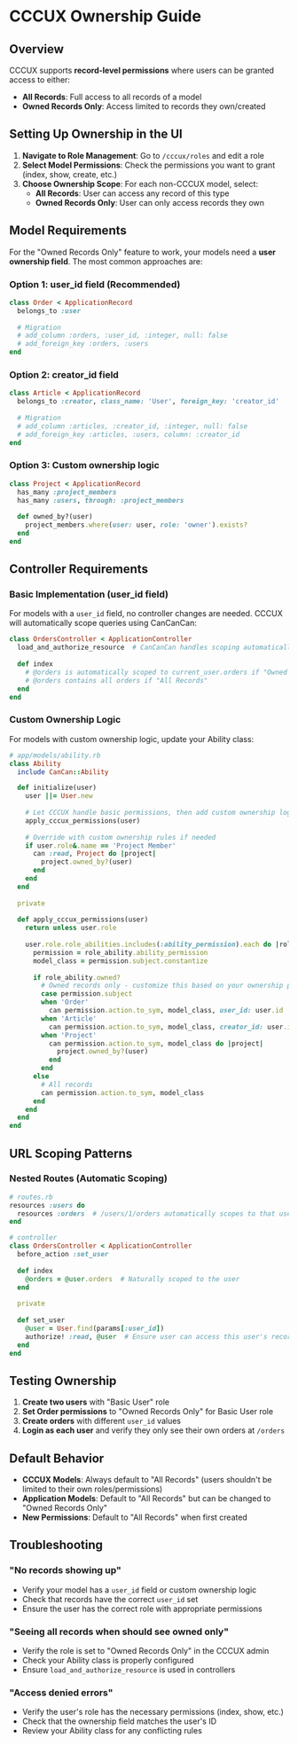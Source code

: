 # CCCUX Ownership Guide

## Overview

CCCUX supports **record-level permissions** where users can be granted access to either:
- **All Records**: Full access to all records of a model
- **Owned Records Only**: Access limited to records they own/created

## Setting Up Ownership in the UI

1. **Navigate to Role Management**: Go to `/cccux/roles` and edit a role
2. **Select Model Permissions**: Check the permissions you want to grant (index, show, create, etc.)
3. **Choose Ownership Scope**: For each non-CCCUX model, select:
   - **All Records**: User can access any record of this type
   - **Owned Records Only**: User can only access records they own

## Model Requirements

For the "Owned Records Only" feature to work, your models need a **user ownership field**. The most common approaches are:

### Option 1: user_id field (Recommended)
```ruby
class Order < ApplicationRecord
  belongs_to :user
  
  # Migration
  # add_column :orders, :user_id, :integer, null: false
  # add_foreign_key :orders, :users
end
```

### Option 2: creator_id field  
```ruby
class Article < ApplicationRecord
  belongs_to :creator, class_name: 'User', foreign_key: 'creator_id'
  
  # Migration
  # add_column :articles, :creator_id, :integer, null: false
  # add_foreign_key :articles, :users, column: :creator_id
end
```

### Option 3: Custom ownership logic
```ruby
class Project < ApplicationRecord
  has_many :project_members
  has_many :users, through: :project_members
  
  def owned_by?(user)
    project_members.where(user: user, role: 'owner').exists?
  end
end
```

## Controller Requirements

### Basic Implementation (user_id field)

For models with a `user_id` field, no controller changes are needed. CCCUX will automatically scope queries using CanCanCan:

```ruby
class OrdersController < ApplicationController
  load_and_authorize_resource  # CanCanCan handles scoping automatically
  
  def index
    # @orders is automatically scoped to current_user.orders if "Owned Records Only"
    # @orders contains all orders if "All Records"
  end
end
```

### Custom Ownership Logic

For models with custom ownership logic, update your Ability class:

```ruby
# app/models/ability.rb
class Ability
  include CanCan::Ability

  def initialize(user)
    user ||= User.new
    
    # Let CCCUX handle basic permissions, then add custom ownership logic
    apply_cccux_permissions(user)
    
    # Override with custom ownership rules if needed
    if user.role&.name == 'Project Member'
      can :read, Project do |project|
        project.owned_by?(user)
      end
    end
  end
  
  private
  
  def apply_cccux_permissions(user)
    return unless user.role
    
    user.role.role_abilities.includes(:ability_permission).each do |role_ability|
      permission = role_ability.ability_permission
      model_class = permission.subject.constantize
      
      if role_ability.owned?
        # Owned records only - customize this based on your ownership pattern
        case permission.subject
        when 'Order'
          can permission.action.to_sym, model_class, user_id: user.id
        when 'Article'  
          can permission.action.to_sym, model_class, creator_id: user.id
        when 'Project'
          can permission.action.to_sym, model_class do |project|
            project.owned_by?(user)
          end
        end
      else
        # All records
        can permission.action.to_sym, model_class
      end
    end
  end
end
```

## URL Scoping Patterns

### Nested Routes (Automatic Scoping)
```ruby
# routes.rb
resources :users do
  resources :orders  # /users/1/orders automatically scopes to that user
end

# controller
class OrdersController < ApplicationController
  before_action :set_user
  
  def index
    @orders = @user.orders  # Naturally scoped to the user
  end
  
  private
  
  def set_user
    @user = User.find(params[:user_id])
    authorize! :read, @user  # Ensure user can access this user's records
  end
end
```

## Testing Ownership

1. **Create two users** with "Basic User" role
2. **Set Order permissions** to "Owned Records Only" for Basic User role
3. **Create orders** with different `user_id` values
4. **Login as each user** and verify they only see their own orders at `/orders`

## Default Behavior

- **CCCUX Models**: Always default to "All Records" (users shouldn't be limited to their own roles/permissions)
- **Application Models**: Default to "All Records" but can be changed to "Owned Records Only"
- **New Permissions**: Default to "All Records" when first created

## Troubleshooting

### "No records showing up"
- Verify your model has a `user_id` field or custom ownership logic
- Check that records have the correct `user_id` set
- Ensure the user has the correct role with appropriate permissions

### "Seeing all records when should see owned only"  
- Verify the role is set to "Owned Records Only" in the CCCUX admin
- Check your Ability class is properly configured
- Ensure `load_and_authorize_resource` is used in controllers

### "Access denied errors"
- Verify the user's role has the necessary permissions (index, show, etc.)
- Check that the ownership field matches the user's ID
- Review your Ability class for any conflicting rules 